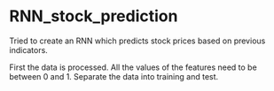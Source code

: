 # RNN_stock_prediction
Tried to create an RNN which predicts stock prices based on previous indicators. 

First the data is processed. All the values of the features need to be between 0 and 1. Separate the data into training and test. 
